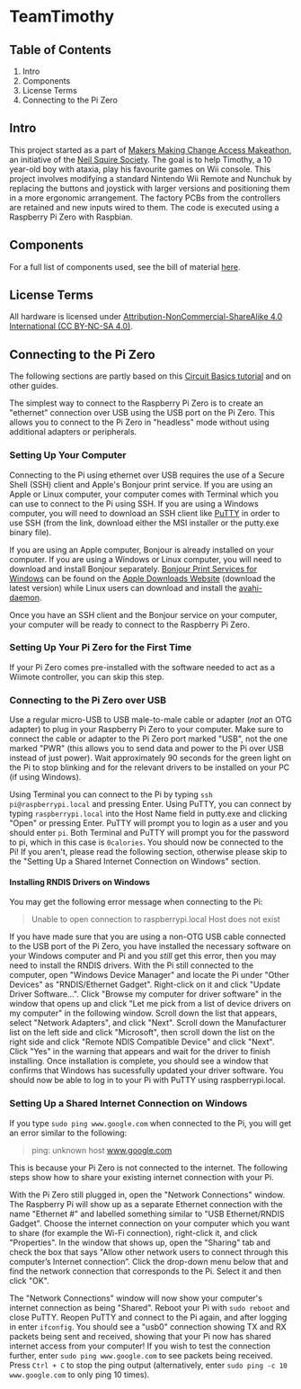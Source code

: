 # TeamTimothy
## Table of Contents
1. Intro
2. Components
3. License Terms
4. Connecting to the Pi Zero

## Intro
This project started as a part of [Makers Making Change Access Makeathon](http://www.makersmakingchange.com/accessmakeathonsummary/), an initiative of the [Neil Squire Society](http://www.neilsquire.ca).
The goal is to help Timothy, a 10 year-old boy with ataxia, play his favourite games on Wii console. This project involves modifying a standard Nintendo Wii Remote and Nunchuk by replacing the buttons and joystick with larger versions and positioning them in a more ergonomic arrangement. The factory PCBs from the controllers are retained and new inputs wired to them. The code is executed using a Raspberry Pi Zero with Raspbian. 

## Components
For a full list of components used, see the bill of material [here](BOM.md).

## License Terms
All hardware is licensed under [Attribution-NonCommercial-ShareAlike 4.0 International (CC BY-NC-SA 4.0)](https://creativecommons.org/licenses/by-nc-sa/4.0/).

## Connecting to the Pi Zero
The following sections are partly based on this [Circuit Basics tutorial](http://www.circuitbasics.com/raspberry-pi-zero-ethernet-gadget/) and on other guides.

The simplest way to connect to the Raspberry Pi Zero is to create an "ethernet" connection over USB using the USB port on the Pi Zero. This allows you to connect to the Pi Zero in "headless" mode without using additional adapters or peripherals.

### Setting Up Your Computer
Connecting to the Pi using ethernet over USB requires the use of a Secure Shell (SSH) client and Apple's Bonjour print service. If you are using an Apple or Linux computer, your computer comes with Terminal which you can use to connect to the Pi using SSH. If you are using a Windows computer, you will need to download an SSH client like [PuTTY](http://www.chiark.greenend.org.uk/~sgtatham/putty/latest.html) in order to use SSH (from the link, download either the MSI installer or the putty.exe binary file). 

If you are using an Apple computer, Bonjour is already installed on your computer. If you are using a Windows or Linux computer, you will need to download and install Bonjour separately. [Bonjour Print Services for Windows](https://support.apple.com/kb/DL999?viewlocale=en_US&locale=en_US) can be found on the [Apple Downloads Website](https://support.apple.com/downloads/bonjour%2520print%2520services%2520for%2520windows) (download the latest version) while Linux users can download and install the [avahi-daemon](https://linux.die.net/man/8/avahi-daemon).

Once you have an SSH client and the Bonjour service on your computer, your computer will be ready to connect to the Raspberry Pi Zero.

### Setting Up Your Pi Zero for the First Time
If your Pi Zero comes pre-installed with the software needed to act as a Wiimote controller, you can skip this step.

### Connecting to the Pi Zero over USB
Use a regular micro-USB to USB male-to-male cable or adapter (*not* an OTG adapter) to plug in your Raspberry Pi Zero to your computer. Make sure to connect the cable or adapter to the Pi Zero port marked "USB", not the one marked "PWR" (this allows you to send data and power to the Pi over USB instead of just power). Wait approximately 90 seconds for the green light on the Pi to stop blinking and for the relevant drivers to be installed on your PC (if using Windows). 

Using Terminal you can connect to the Pi by typing `ssh pi@raspberrypi.local` and pressing Enter. Using PuTTY, you can connect by typing `raspberrypi.local` into the Host Name field in putty.exe and clicking "Open" or pressing Enter. PuTTY will prompt you to login as a user and you should enter `pi`. Both Terminal and PuTTY will prompt you for the password to pi, which in this case is `0calories`. You should now be connected to the Pi! If you aren't, please read the following section, otherwise please skip to the "Setting Up a Shared Internet Connection on Windows" section.

#### Installing RNDIS Drivers on Windows
You may get the following error message when connecting to the Pi: 
>Unable to open connection to raspberrypi.local
>Host does not exist

If you have made sure that you are using a non-OTG USB cable connected to the USB port of the Pi Zero, you have installed the necessary software on your Windows computer and Pi and you *still* get this error, then you may need to install the RNDIS drivers. With the Pi still connected to the computer, open "Windows Device Manager" and locate the Pi under "Other Devices" as "RNDIS/Ethernet Gadget". Right-click on it and click "Update Driver Software...". Click "Browse my computer for driver software" in the window that opens up and click "Let me pick from a list of device drivers on my computer" in the following window. Scroll down the list that appears, select "Network Adapters", and click "Next". Scroll down the Manufacturer list on the left side and click "Microsoft", then scroll down the list on the right side and click "Remote NDIS Compatible Device" and click "Next". Click "Yes" in the warning that appears and wait for the driver to finish installing. Once installation is complete, you should see a window that confirms that Windows has sucessfully updated your driver software. You should now be able to log in to your Pi with PuTTY using raspberrypi.local.

### Setting Up a Shared Internet Connection on Windows
If you type `sudo ping www.google.com` when connected to the Pi, you will get an error similar to the following:
>ping: unknown host www.google.com

This is because your Pi Zero is not connected to the internet. The following steps show how to share your existing internet connection with your Pi.

With the Pi Zero still plugged in, open the "Network Connections" window. The Raspberry Pi will show up as a separate Ethernet connection with the name "Ethernet #" and labelled something similar to "USB Ethernet/RNDIS Gadget". Choose the internet connection on your computer which you want to share (for example the Wi-Fi connection), right-click it, and click "Properties". In the window that shows up, open the "Sharing" tab and check the box that says "Allow other network users to connect through this computer’s Internet connection”. Click the drop-down menu below that and find the network connection that corresponds to the Pi. Select it and then click "OK". 

The "Network Connections" window will now show your computer's internet connection as being "Shared". Reboot your Pi with `sudo reboot` and close PuTTY. Reopen PuTTY and connect to the Pi again, and after logging in enter `ifconfig`. You should see a "usb0" connection showing TX and RX packets being sent and received, showing that your Pi now has shared internet access from your computer! If you wish to test the connection further, enter `sudo ping www.google.com` to see packets being received. Press `Ctrl + C` to stop the ping output (alternatively, enter `sudo ping -c 10 www.google.com` to only ping 10 times).

